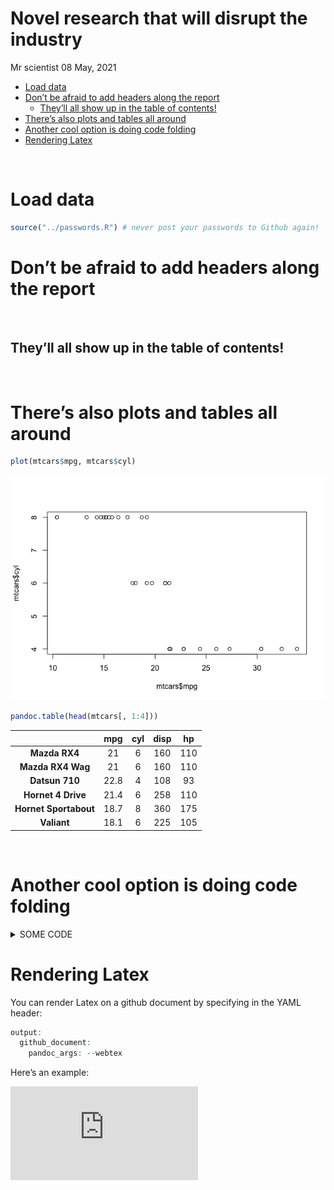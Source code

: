 Novel research that will disrupt the industry
================
Mr scientist
08 May, 2021

-   [Load data](#load-data)
-   [Don’t be afraid to add headers along the
    report](#dont-be-afraid-to-add-headers-along-the-report)
    -   [They’ll all show up in the table of
        contents!](#theyll-all-show-up-in-the-table-of-contents)
-   [There’s also plots and tables all
    around](#theres-also-plots-and-tables-all-around)
-   [Another cool option is doing code
    folding](#another-cool-option-is-doing-code-folding)
-   [Rendering Latex](#rendering-latex)

<br>

# Load data

``` r
source("../passwords.R") # never post your passwords to Github again!
```

# Don’t be afraid to add headers along the report

<br>

## They’ll all show up in the table of contents!

<br>

# There’s also plots and tables all around

``` r
plot(mtcars$mpg, mtcars$cyl)
```

![](README_files/figure-gfm/show%20a%20plot-1.png)<!-- -->

``` r
pandoc.table(head(mtcars[, 1:4]))
```

|                       | mpg  | cyl | disp | hp  |
|:---------------------:|:----:|:---:|:----:|:---:|
|     **Mazda RX4**     |  21  |  6  | 160  | 110 |
|   **Mazda RX4 Wag**   |  21  |  6  | 160  | 110 |
|    **Datsun 710**     | 22.8 |  4  | 108  | 93  |
|  **Hornet 4 Drive**   | 21.4 |  6  | 258  | 110 |
| **Hornet Sportabout** | 18.7 |  8  | 360  | 175 |
|      **Valiant**      | 18.1 |  6  | 225  | 105 |

<br>

# Another cool option is doing code folding

<details>
<summary>
SOME CODE
</summary>
<p>

#### Like this!

``` r
print("source: https://gist.github.com/joyrexus/16041f2426450e73f5df9391f7f7ae5f")
```

    ## [1] "source: https://gist.github.com/joyrexus/16041f2426450e73f5df9391f7f7ae5f"

</p>
</details>

# Rendering Latex

You can render Latex on a github document by specifying in the YAML
header:

``` r
output:
  github_document:
    pandoc_args: --webtex
```

Here’s an example:

![
X \\sim \\mathcal{N}(\\mu,\\sigma^2) \\rightarrow f(x)= \\frac{1}{\\sigma \\sqrt{2\\pi}}e^{-\\frac{1}{2}\\left(\\frac{x-\\mu}{\\sigma}\\right)^2}
](https://latex.codecogs.com/png.latex?%0AX%20%5Csim%20%5Cmathcal%7BN%7D%28%5Cmu%2C%5Csigma%5E2%29%20%5Crightarrow%20f%28x%29%3D%20%5Cfrac%7B1%7D%7B%5Csigma%20%5Csqrt%7B2%5Cpi%7D%7De%5E%7B-%5Cfrac%7B1%7D%7B2%7D%5Cleft%28%5Cfrac%7Bx-%5Cmu%7D%7B%5Csigma%7D%5Cright%29%5E2%7D%0A "
X \sim \mathcal{N}(\mu,\sigma^2) \rightarrow f(x)= \frac{1}{\sigma \sqrt{2\pi}}e^{-\frac{1}{2}\left(\frac{x-\mu}{\sigma}\right)^2}
")
